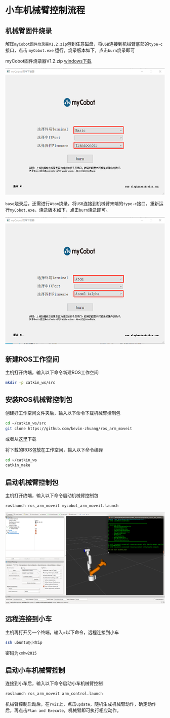 # 小车机械臂控制流程


## 机械臂固件烧录

解压`myCobot固件烧录器V1.2.zip`包到任意磁盘，将`USB`连接到机械臂底部的`type-c`接口，点击 `myCobot.exe` 运行，烧录版本如下，点击`burn`烧录即可

myCobot固件烧录器V1.2.zip  [windows下载](../source/myCobot固件烧录器V1.2.zip)

![base](../pic/base.png)

`base`烧录后，还需进行`Atom`烧录，将`USB`连接到机械臂末端的`type-c`接口，重新运行`myCobot.exe`，烧录版本如下，点击`burn`烧录即可。

![atom](../pic/atom.png)


## 新建ROS工作空间

主机打开终端，输入以下命令新建ROS工作空间

```bash
mkdir -p catkin_ws/src
```

## 安装ROS机械臂控制包

创建好工作空间文件夹后，输入以下命令下载机械臂控制包

```bash
cd ~/catkin_ws/src
git clone https://github.com/kevin-zhuang/ros_arm_moveit
```

或者从[这里](../source/ros_arm_moveit.zip)下载

将下载的ROS包放在工作空间，输入以下命令编译

```bash
cd ~/catkin_ws
catkin_make
```


## 启动机械臂控制包

主机打开终端，输入以下命令启动机械臂控制包

```bash
roslaunch ros_arm_moveit mycobot_arm_moveit.launch
```

![mycobot_moveit](../pic/mycobot_moveit.png)


## 远程连接到小车

主机再打开另一个终端，输入=以下命令，远程连接到小车

```bash
ssh ubuntu@小车ip
```

密码为`xmhw2015`





## 启动小车机械臂控制

连接到小车后，输入以下命令启动小车机械臂控制

```bash
roslaunch ros_arm_moveit arm_control.launch 
```

机械臂控制启动后，在`rviz`上，点击`update`，随机生成机械臂动作，确定动作后，再点击`Plan and Execute`，机械臂即可执行相应动作。
